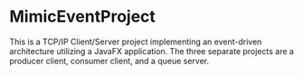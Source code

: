# MimicEventProject
This is a TCP/IP Client/Server project implementing an event-driven architecture utilizing a JavaFX application. The three separate projects are a producer client, consumer client, and a queue server.
